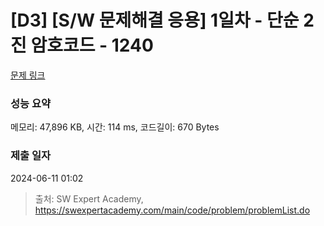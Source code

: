 # [D3] [S/W 문제해결 응용] 1일차 - 단순 2진 암호코드 - 1240 

[문제 링크](https://swexpertacademy.com/main/code/problem/problemDetail.do?contestProbId=AV15FZuqAL4CFAYD) 

### 성능 요약

메모리: 47,896 KB, 시간: 114 ms, 코드길이: 670 Bytes

### 제출 일자

2024-06-11 01:02



> 출처: SW Expert Academy, https://swexpertacademy.com/main/code/problem/problemList.do
